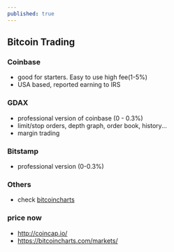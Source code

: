 ```yaml
---
published: true
---
```

## Bitcoin Trading

### Coinbase
 - good for starters. Easy to use high fee(1-5%)
 - USA based, reported earning to IRS
 

### GDAX
 - professional version of coinbase (0 - 0.3%)
 - limit/stop orders, depth graph, order book, history...
 - margin trading
 
 
### Bitstamp
 - professional version (0-0.3%)
 
 
### Others
 - check [bitcoincharts](https://bitcoincharts.com/)
 
 
 
### price now
 - http://coincap.io/
 - https://bitcoincharts.com/markets/
